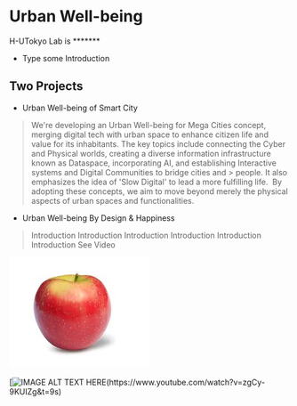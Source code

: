 # Urban Well-being

H-UTokyo Lab  is *******
- Type some Introduction

## Two Projects
- Urban Well-being of Smart City 
> We're developing an Urban Well-being for Mega Cities concept, merging digital tech with urban space to enhance citizen life and value for its inhabitants.
>	The key topics include connecting the Cyber and Physical worlds, creating a diverse information infrastructure known as Dataspace, incorporating AI, and establishing Interactive systems and Digital Communities to bridge cities and > people. It also emphasizes the idea of 'Slow Digital' to lead a more fulfilling life. ​
>   By adopting these concepts, we aim to move beyond merely the physical aspects of urban spaces and functionalities. 

- Urban Well-being By Design & Happiness
> Introduction
> Introduction
> Introduction
> Introduction
> Introduction
> Introduction
 See Video
>
 ![Test Image 6](https://github.com/Koshizuka-lab/H-UTokyo-Lab/blob/main/download.jpeg)


 [![IMAGE ALT TEXT HERE]([https://github.com/Koshizuka-lab/H-UTokyo-Lab/blob/main/download.jpeg](https://github.com/Koshizuka-lab/H-UTokyo-Lab/blob/main/download.jpeg)])(https://www.youtube.com/watch?v=zgCy-9KUIZg&t=9s)

